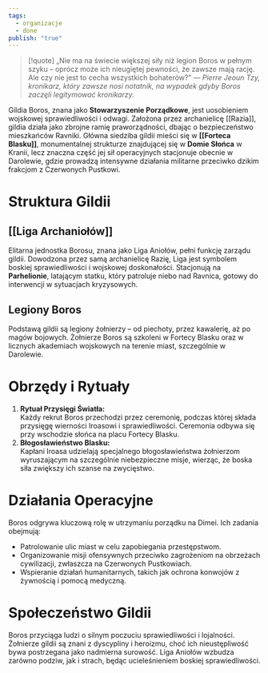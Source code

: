 ```yaml
---
tags:
  - organizacje
  - done
publish: "true"
---
```

> [!quote] „Nie ma na świecie większej siły niż legion Boros w pełnym szyku – oprócz może ich nieugiętej pewności, że zawsze mają rację. Ale czy nie jest to cecha wszystkich bohaterów?”
>  — _Pierre Jeoun Tzy, kronikarz, który zawsze nosi notatnik, na wypadek gdyby Boros zaczęli legitymować kronikarzy._

Gildia Boros, znana jako **Stowarzyszenie Porządkowe**, jest uosobieniem wojskowej sprawiedliwości i odwagi. Założona przez archanielicę [[Razia]], gildia działa jako zbrojne ramię praworządności, dbając o bezpieczeństwo mieszkańców Ravniki. Główna siedziba gildii mieści się w **[[Forteca Blasku]]**, monumentalnej strukturze znajdującej się w **Domie Słońca** w Kranii, lecz znaczna część jej sił operacyjnych stacjonuje obecnie w Darolewie, gdzie prowadzą intensywne działania militarne przeciwko dzikim frakcjom z Czerwonych Pustkowi.
# **Struktura Gildii**
## **[[Liga Archaniołów]]**
Elitarna jednostka Borosu, znana jako Liga Aniołów, pełni funkcję zarządu gildii. Dowodzona przez samą archanielicę Razię, Liga jest symbolem boskiej sprawiedliwości i wojskowej doskonałości. Stacjonują na **Parhelionie**, latającym statku, który patroluje niebo nad Ravnica, gotowy do interwencji w sytuacjach kryzysowych.
## **Legiony Boros**
Podstawą gildii są legiony żołnierzy – od piechoty, przez kawalerię, aż po magów bojowych. Żołnierze Boros są szkoleni w Fortecy Blasku oraz w licznych akademiach wojskowych na terenie miast, szczególnie w Darolewie.
# **Obrzędy i Rytuały**
1. **Rytuał Przysięgi Światła:**  
    Każdy rekrut Boros przechodzi przez ceremonię, podczas której składa przysięgę wierności Iroasowi i sprawiedliwości. Ceremonia odbywa się przy wschodzie słońca na placu Fortecy Blasku.
2. **Błogosławieństwo Blasku:**  
    Kapłani Iroasa udzielają specjalnego błogosławieństwa żołnierzom wyruszającym na szczególnie niebezpieczne misje, wierząc, że boska siła zwiększy ich szanse na zwycięstwo.
# **Działania Operacyjne**
Boros odgrywa kluczową rolę w utrzymaniu porządku na Dimei. Ich zadania obejmują:
- Patrolowanie ulic miast w celu zapobiegania przestępstwom.
- Organizowanie misji ofensywnych przeciwko zagrożeniom na obrzeżach cywilizacji, zwłaszcza na Czerwonych Pustkowiach.
- Wspieranie działań humanitarnych, takich jak ochrona konwojów z żywnością i pomocą medyczną.
# **Społeczeństwo Gildii**
Boros przyciąga ludzi o silnym poczuciu sprawiedliwości i lojalności. Żołnierze gildii są znani z dyscypliny i heroizmu, choć ich nieustępliwość bywa postrzegana jako nadmierna surowość. Liga Aniołów wzbudza zarówno podziw, jak i strach, będąc ucieleśnieniem boskiej sprawiedliwości.
